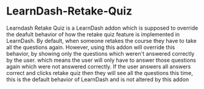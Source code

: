 # LearnDash-Retake-Quiz
Learndash Retake Quiz is a LearnDash addon which is supposed to override the deafult behavior of how the retake quiz feature is implemented in LearnDash. By default, when someone retakes the course they have to take all the questions again. However, using this addon will override this behavior, by showing only the questions which weren't answered correctly by the user. which means the user will only have to answer those questions again which were not answered correctly.  If the user answers all answers correct and clicks retake quiz then they will see all the questions this time, this is the default behavior of LearnDash and is not altered by this addon
